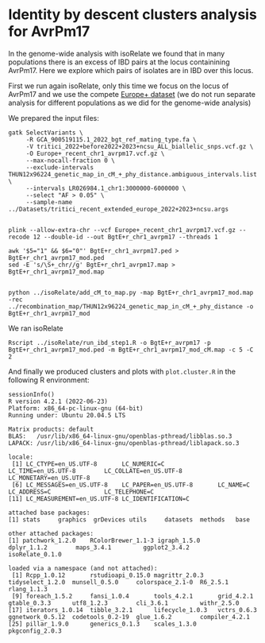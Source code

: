 # Identity by descent clusters analysis for AvrPm17

In the genome-wide analysis with isoRelate we found that in many populations there is an excess of IBD pairs at the locus containining AvrPm17. Here we explore which pairs of isolates are in IBD over this locus.

First we run again isoRelate, only this time we focus on the locus of AvrPm17 and we use the compete [Europe+ dataset](../Datasets/Datasets.md) (we do not run separate analysis for different populations as we did for the genome-wide analysis)

We prepared the input files:

```
gatk SelectVariants \
     -R GCA_900519115.1_2022_bgt_ref_mating_type.fa \
     -V tritici_2022+before2022+2023+ncsu_ALL_biallelic_snps.vcf.gz \
     -O Europe+_recent_chr1_avrpm17.vcf.gz \
     --max-nocall-fraction 0 \
     --exclude-intervals THUN12x96224_genetic_map_in_cM_+_phy_distance.ambiguous_intervals.list \
     --intervals LR026984.1_chr1:3000000-6000000 \
     --select "AF > 0.05" \
     --sample-name ../Datasets/tritici_recent_extended_europe_2022+2023+ncsu.args


plink --allow-extra-chr --vcf Europe+_recent_chr1_avrpm17.vcf.gz --recode 12 --double-id --out BgtE+r_chr1_avrpm17 --threads 1

awk '$5="1" && $6="0"' BgtE+r_chr1_avrpm17.ped >  BgtE+r_chr1_avrpm17_mod.ped
sed -E 's/\S+_chr//g' BgtE+r_chr1_avrpm17.map > BgtE+r_chr1_avrpm17_mod.map


python ../isoRelate/add_cM_to_map.py -map BgtE+r_chr1_avrpm17_mod.map -rec ../recombination_map/THUN12x96224_genetic_map_in_cM_+_phy_distance -o BgtE+r_chr1_avrpm17_mod
```
We ran isoRelate

```
Rscript ../isoRelate/run_ibd_step1.R -o BgtE+r_avrpm17 -p BgtE+r_chr1_avrpm17_mod.ped -m BgtE+r_chr1_avrpm17_mod_cM.map -c 5 -C 2
```

And finally we produced clusters and plots with `plot.cluster.R` in the following R environment:

```
sessionInfo()
R version 4.2.1 (2022-06-23)
Platform: x86_64-pc-linux-gnu (64-bit)
Running under: Ubuntu 20.04.5 LTS

Matrix products: default
BLAS:   /usr/lib/x86_64-linux-gnu/openblas-pthread/libblas.so.3
LAPACK: /usr/lib/x86_64-linux-gnu/openblas-pthread/liblapack.so.3

locale:
 [1] LC_CTYPE=en_US.UTF-8       LC_NUMERIC=C               LC_TIME=en_US.UTF-8        LC_COLLATE=en_US.UTF-8     LC_MONETARY=en_US.UTF-8   
 [6] LC_MESSAGES=en_US.UTF-8    LC_PAPER=en_US.UTF-8       LC_NAME=C                  LC_ADDRESS=C               LC_TELEPHONE=C            
[11] LC_MEASUREMENT=en_US.UTF-8 LC_IDENTIFICATION=C      

attached base packages:
[1] stats     graphics  grDevices utils     datasets  methods   base     

other attached packages:
[1] patchwork_1.2.0    RColorBrewer_1.1-3 igraph_1.5.0       dplyr_1.1.2        maps_3.4.1         ggplot2_3.4.2      isoRelate_0.1.0   

loaded via a namespace (and not attached):
 [1] Rcpp_1.0.12       rstudioapi_0.15.0 magrittr_2.0.3    tidyselect_1.2.0  munsell_0.5.0     colorspace_2.1-0  R6_2.5.1          rlang_1.1.3      
 [9] foreach_1.5.2     fansi_1.0.4       tools_4.2.1       grid_4.2.1        gtable_0.3.3      utf8_1.2.3        cli_3.6.1         withr_2.5.0      
[17] iterators_1.0.14  tibble_3.2.1      lifecycle_1.0.3   vctrs_0.6.3       ggnetwork_0.5.12  codetools_0.2-19  glue_1.6.2        compiler_4.2.1   
[25] pillar_1.9.0      generics_0.1.3    scales_1.3.0      pkgconfig_2.0.3
```
